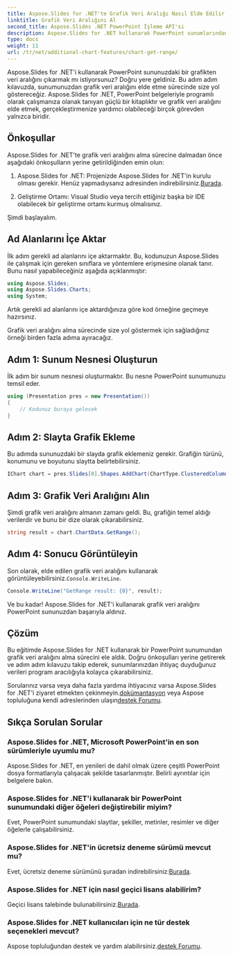```yaml
---
title: Aspose.Slides for .NET'te Grafik Veri Aralığı Nasıl Elde Edilir
linktitle: Grafik Veri Aralığını Al
second_title: Aspose.Slides .NET PowerPoint İşleme API'si
description: Aspose.Slides for .NET kullanarak PowerPoint sunumlarından grafik veri aralığını nasıl çıkaracağınızı öğrenin. Geliştiriciler için adım adım kılavuz.
type: docs
weight: 11
url: /tr/net/additional-chart-features/chart-get-range/
---
```


Aspose.Slides for .NET'i kullanarak PowerPoint sununuzdaki bir grafikten veri aralığını çıkarmak mı istiyorsunuz? Doğru yere geldiniz. Bu adım adım kılavuzda, sunumunuzdan grafik veri aralığını elde etme sürecinde size yol göstereceğiz. Aspose.Slides for .NET, PowerPoint belgeleriyle programlı olarak çalışmanıza olanak tanıyan güçlü bir kitaplıktır ve grafik veri aralığını elde etmek, gerçekleştirmenize yardımcı olabileceği birçok görevden yalnızca biridir.

## Önkoşullar

Aspose.Slides for .NET'te grafik veri aralığını alma sürecine dalmadan önce aşağıdaki önkoşulların yerine getirildiğinden emin olun:

1.  Aspose.Slides for .NET: Projenizde Aspose.Slides for .NET'in kurulu olması gerekir. Henüz yapmadıysanız adresinden indirebilirsiniz.[Burada](https://releases.aspose.com/slides/net/).

2. Geliştirme Ortamı: Visual Studio veya tercih ettiğiniz başka bir IDE olabilecek bir geliştirme ortamı kurmuş olmalısınız.

Şimdi başlayalım.

## Ad Alanlarını İçe Aktar

İlk adım gerekli ad alanlarını içe aktarmaktır. Bu, kodunuzun Aspose.Slides ile çalışmak için gereken sınıflara ve yöntemlere erişmesine olanak tanır. Bunu nasıl yapabileceğiniz aşağıda açıklanmıştır:

```csharp
using Aspose.Slides;
using Aspose.Slides.Charts;
using System;
```

Artık gerekli ad alanlarını içe aktardığınıza göre kod örneğine geçmeye hazırsınız.

Grafik veri aralığını alma sürecinde size yol göstermek için sağladığınız örneği birden fazla adıma ayıracağız.

## Adım 1: Sunum Nesnesi Oluşturun

İlk adım bir sunum nesnesi oluşturmaktır. Bu nesne PowerPoint sunumunuzu temsil eder.

```csharp
using (Presentation pres = new Presentation())
{
    // Kodunuz buraya gelecek
}
```

## Adım 2: Slayta Grafik Ekleme

Bu adımda sununuzdaki bir slayda grafik eklemeniz gerekir. Grafiğin türünü, konumunu ve boyutunu slaytta belirtebilirsiniz.

```csharp
IChart chart = pres.Slides[0].Shapes.AddChart(ChartType.ClusteredColumn, 10, 10, 400, 300);
```

## Adım 3: Grafik Veri Aralığını Alın

Şimdi grafik veri aralığını almanın zamanı geldi. Bu, grafiğin temel aldığı verilerdir ve bunu bir dize olarak çıkarabilirsiniz.

```csharp
string result = chart.ChartData.GetRange();
```

## Adım 4: Sonucu Görüntüleyin

 Son olarak, elde edilen grafik veri aralığını kullanarak görüntüleyebilirsiniz.`Console.WriteLine`.

```csharp
Console.WriteLine("GetRange result: {0}", result);
```

Ve bu kadar! Aspose.Slides for .NET'i kullanarak grafik veri aralığını PowerPoint sununuzdan başarıyla aldınız.

## Çözüm

Bu eğitimde Aspose.Slides for .NET kullanarak bir PowerPoint sunumundan grafik veri aralığını alma sürecini ele aldık. Doğru önkoşulları yerine getirerek ve adım adım kılavuzu takip ederek, sunumlarınızdan ihtiyaç duyduğunuz verileri program aracılığıyla kolayca çıkarabilirsiniz.

Sorularınız varsa veya daha fazla yardıma ihtiyacınız varsa Aspose.Slides for .NET'i ziyaret etmekten çekinmeyin.[dokümantasyon](https://reference.aspose.com/slides/net/) veya Aspose topluluğuna kendi adreslerinden ulaşın[destek Forumu](https://forum.aspose.com/).

## Sıkça Sorulan Sorular

### Aspose.Slides for .NET, Microsoft PowerPoint'in en son sürümleriyle uyumlu mu?
Aspose.Slides for .NET, en yenileri de dahil olmak üzere çeşitli PowerPoint dosya formatlarıyla çalışacak şekilde tasarlanmıştır. Belirli ayrıntılar için belgelere bakın.

### Aspose.Slides for .NET'i kullanarak bir PowerPoint sunumundaki diğer öğeleri değiştirebilir miyim?
Evet, PowerPoint sunumundaki slaytlar, şekiller, metinler, resimler ve diğer öğelerle çalışabilirsiniz.

### Aspose.Slides for .NET'in ücretsiz deneme sürümü mevcut mu?
 Evet, ücretsiz deneme sürümünü şuradan indirebilirsiniz:[Burada](https://releases.aspose.com/).

### Aspose.Slides for .NET için nasıl geçici lisans alabilirim?
 Geçici lisans talebinde bulunabilirsiniz.[Burada](https://purchase.aspose.com/temporary-license/).

### Aspose.Slides for .NET kullanıcıları için ne tür destek seçenekleri mevcut?
 Aspose topluluğundan destek ve yardım alabilirsiniz.[destek Forumu](https://forum.aspose.com/).